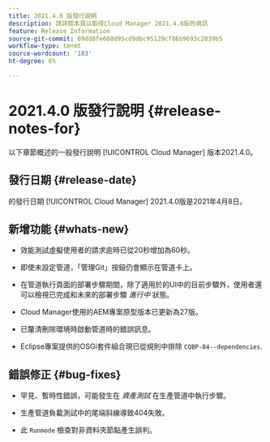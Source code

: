 ```yaml
---
title: 2021.4.0 版發行說明
description: 請詳閱本頁以取得Cloud Manager 2021.4.0版的資訊
feature: Release Information
source-git-commit: 09dd8fe608d95cd9dbc95129cf86b9693c2839b5
workflow-type: tm+mt
source-wordcount: '183'
ht-degree: 6%

---
```


# 2021.4.0 版發行說明 {#release-notes-for}

以下章節概述的一般發行說明 [!UICONTROL Cloud Manager] 版本2021.4.0。

## 發行日期 {#release-date}

的發行日期 [!UICONTROL Cloud Manager] 2021.4.0版是2021年4月8日。

## 新增功能 {#whats-new}

* 效能測試虛擬使用者的請求逾時已從20秒增加為60秒。

* 即使未設定管道，「管理Git」按鈕仍會顯示在管道卡上。

* 在管道執行頁面的部署步驟期間，除了適用於的UI中的目前步驟外，使用者還可以檢視已完成和未來的部署步驟 *進行中* 狀態。

* Cloud Manager使用的AEM專案原型版本已更新為27版。

* 已釐清刪除環境時啟動管道時的錯誤訊息。

* Eclipse專案提供的OSGi套件組合現已從規則中排除 `CQBP-84--dependencies`.

## 錯誤修正 {#bug-fixes}

* 罕見、暫時性錯誤，可能發生在 *資產測試* 在生產管道中執行步驟。

* 生產管道負載測試中的尾端斜線導致404失敗。

* 此 `Runmode` 檢查對非資料夾節點產生誤判。